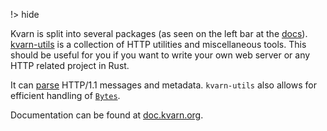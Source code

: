 !> hide

<head>
    <title>Utilities library | Kvarn</title>
    <meta name="permalinks" content="not-titles"> <!-- part of JS on icelk.dev & kvarn.org, options: disabled|enabled|not-titles -->
    <meta name="description" content="Kvarn utilities library">
</head>

Kvarn is split into several packages (as seen on the left bar at the
[docs](https://doc.kvarn.org/)).
[kvarn-utils](https://crates.io/crates/kvarn-utils/) is a collection of HTTP
utilities and miscellaneous tools. This should be useful for you if you want to
write your own web server or any HTTP related project in Rust.

It can [parse](https://doc.kvarn.org/kvarn_utils/parse/) HTTP/1.1 messages and
metadata. `kvarn-utils` also allows for efficient handling of
[`Bytes`](https://docs.rs/bytes/).

Documentation can be found at
[doc.kvarn.org](https://doc.kvarn.org/kvarn_utils/).
